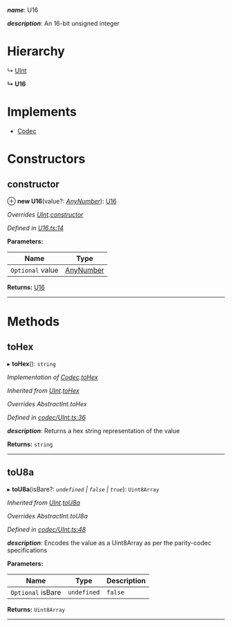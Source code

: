 

*__name__*: U16

*__description__*: An 16-bit unsigned integer

# Hierarchy

↳  [UInt](_codec_uint_.uint.md)

**↳ U16**

# Implements

* [Codec](../interfaces/_types_.codec.md)

# Constructors

<a id="constructor"></a>

##  constructor

⊕ **new U16**(value?: *[AnyNumber](../modules/_types_.md#anynumber)*): [U16](_u16_.u16.md)

*Overrides [UInt](_codec_uint_.uint.md).[constructor](_codec_uint_.uint.md#constructor)*

*Defined in [U16.ts:14](https://github.com/polkadot-js/api/blob/f548dd4/packages/types/src/U16.ts#L14)*

**Parameters:**

| Name | Type |
| ------ | ------ |
| `Optional` value | [AnyNumber](../modules/_types_.md#anynumber) |

**Returns:** [U16](_u16_.u16.md)

___

# Methods

<a id="tohex"></a>

##  toHex

▸ **toHex**(): `string`

*Implementation of [Codec](../interfaces/_types_.codec.md).[toHex](../interfaces/_types_.codec.md#tohex)*

*Inherited from [UInt](_codec_uint_.uint.md).[toHex](_codec_uint_.uint.md#tohex)*

*Overrides AbstractInt.toHex*

*Defined in [codec/UInt.ts:36](https://github.com/polkadot-js/api/blob/f548dd4/packages/types/src/codec/UInt.ts#L36)*

*__description__*: Returns a hex string representation of the value

**Returns:** `string`

___
<a id="tou8a"></a>

##  toU8a

▸ **toU8a**(isBare?: *`undefined` | `false` | `true`*): `Uint8Array`

*Inherited from [UInt](_codec_uint_.uint.md).[toU8a](_codec_uint_.uint.md#tou8a)*

*Overrides AbstractInt.toU8a*

*Defined in [codec/UInt.ts:48](https://github.com/polkadot-js/api/blob/f548dd4/packages/types/src/codec/UInt.ts#L48)*

*__description__*: Encodes the value as a Uint8Array as per the parity-codec specifications

**Parameters:**

| Name | Type | Description |
| ------ | ------ | ------ |
| `Optional` isBare | `undefined` | `false` | `true` |  true when the value has none of the type-specific prefixes (internal) |

**Returns:** `Uint8Array`

___

